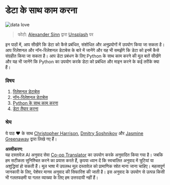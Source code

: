 <!--
CO_OP_TRANSLATOR_METADATA:
{
  "original_hash": "abc3309ab41bc5a7846f70ee1a055838",
  "translation_date": "2025-08-23T23:21:42+00:00",
  "source_file": "2-Working-With-Data/README.md",
  "language_code": "hi"
}
-->
# डेटा के साथ काम करना

![data love](../../../2-Working-With-Data/images/data-love.jpg)
> फोटो: <a href="https://unsplash.com/@swimstaralex?utm_source=unsplash&utm_medium=referral&utm_content=creditCopyText">Alexander Sinn</a> द्वारा <a href="https://unsplash.com/s/photos/data?utm_source=unsplash&utm_medium=referral&utm_content=creditCopyText">Unsplash</a> पर
  
इन पाठों में, आप सीखेंगे कि डेटा को कैसे प्रबंधित, संशोधित और अनुप्रयोगों में उपयोग किया जा सकता है। आप रिलेशनल और नॉन-रिलेशनल डेटाबेस के बारे में जानेंगे और यह भी समझेंगे कि डेटा को इनमें कैसे संग्रहीत किया जा सकता है। आप डेटा प्रबंधन के लिए Python के साथ काम करने की मूल बातें सीखेंगे और यह भी जानेंगे कि Python का उपयोग करके डेटा को प्रबंधित और माइन करने के कई तरीके क्या हैं। 

### विषय

1. [रिलेशनल डेटाबेस](05-relational-databases/README.md)
2. [नॉन-रिलेशनल डेटाबेस](06-non-relational/README.md)
3. [Python के साथ काम करना](07-python/README.md)
4. [डेटा तैयार करना](08-data-preparation/README.md)

### श्रेय

ये पाठ ❤️ के साथ [Christopher Harrison](https://twitter.com/geektrainer), [Dmitry Soshnikov](https://twitter.com/shwars) और [Jasmine Greenaway](https://twitter.com/paladique) द्वारा लिखे गए हैं।

**अस्वीकरण**:  
यह दस्तावेज़ AI अनुवाद सेवा [Co-op Translator](https://github.com/Azure/co-op-translator) का उपयोग करके अनुवादित किया गया है। जबकि हम सटीकता सुनिश्चित करने का प्रयास करते हैं, कृपया ध्यान दें कि स्वचालित अनुवाद में त्रुटियां या अशुद्धियां हो सकती हैं। मूल भाषा में उपलब्ध मूल दस्तावेज़ को प्रामाणिक स्रोत माना जाना चाहिए। महत्वपूर्ण जानकारी के लिए, पेशेवर मानव अनुवाद की सिफारिश की जाती है। इस अनुवाद के उपयोग से उत्पन्न किसी भी गलतफहमी या गलत व्याख्या के लिए हम उत्तरदायी नहीं हैं।